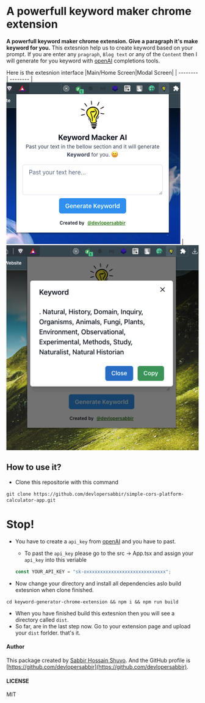 # A powerfull keyword maker chrome extension

**A powerfull keyword maker chrome extension. Give a paragraph it's make keyword for you.** This extesnion help us to create keyword based on your prompt. If you are enter any `pragraph`, `Blog text` or any of the `Content` then I will generate for you keyword with [openAI](https://platform.openai.com/docs/api-reference/completions) completions tools.

Here is the extesnion interface
|Main/Home Screen|Modal Screen|
| -------- | -------- |
![devlopersabbir](./screenshot/screenshot1.png) | ![devlopersabbir](./screenshot/screenshot2.png)

## How to use it?

- Clone this repositorie with this command

```console
git clone https://github.com/devlopersabbir/simple-cors-platform-calculator-app.git
```

# Stop!

- You have to create a `api_key` from [openAI](https://platform.openai.com/account/api-keys) and you have to past.

  - To past the `api_key` please go to the src -> App.tsx and assign your `api_key` into this veriable

  ```ts
  const YOUR_API_KEY = "sk-oxxxxxxxxxxxxxxxxxxxxxxxxxxxxx";
  ```

- Now change your directory and install all dependencies aslo build extesnion when clone finished.

```console
cd keyword-generator-chrome-extension && npm i && npm run build
```

- When you have finished build this extesnion then you will see a directory called `dist`.
- So far, are in the last step now. Go to your extension page and upload your `dist` forlder. that's it.

#### Author

This package created by [Sabbir Hossain Shuvo](https://www.showwcase.com/devlopersabbir). And the GitHub profile is [https://github.com/devlopersabbir](https://github.com/devlopersabbir).

#### LICENSE

MIT
